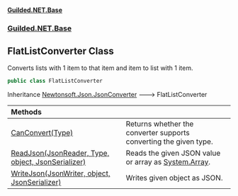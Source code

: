 
#### [Guilded.NET.Base](index 'index')
### [Guilded.NET.Base](index#Guilded_NET_Base 'Guilded.NET.Base')
## FlatListConverter Class
Converts lists with 1 item to that item and item to list with 1 item.  
```csharp
public class FlatListConverter
```

Inheritance [Newtonsoft.Json.JsonConverter](https://docs.microsoft.com/en-us/dotnet/api/Newtonsoft.Json.JsonConverter 'Newtonsoft.Json.JsonConverter') &#129106; FlatListConverter  

| Methods | |
| :--- | :--- |
| [CanConvert(Type)](FlatListConverter_CanConvert(Type) 'Guilded.NET.Base.FlatListConverter.CanConvert(System.Type)') | Returns whether the converter supports converting the given type.<br/> |
| [ReadJson(JsonReader, Type, object, JsonSerializer)](FlatListConverter_ReadJson(JsonReader_Type_object_JsonSerializer) 'Guilded.NET.Base.FlatListConverter.ReadJson(JsonReader, System.Type, object, JsonSerializer)') | Reads the given JSON value or array as [System.Array](https://docs.microsoft.com/en-us/dotnet/api/System.Array 'System.Array').<br/> |
| [WriteJson(JsonWriter, object, JsonSerializer)](FlatListConverter_WriteJson(JsonWriter_object_JsonSerializer) 'Guilded.NET.Base.FlatListConverter.WriteJson(JsonWriter, object, JsonSerializer)') | Writes given object as JSON.<br/> |
